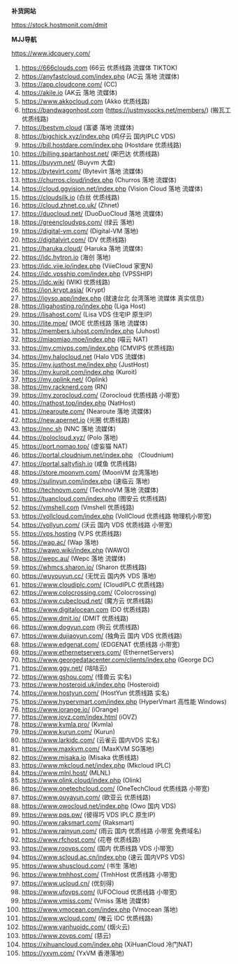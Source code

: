 **补货网站**

https://stock.hostmonit.com/dmit

**MJJ导航**

https://www.idcquery.com/

1. https://666clouds.com (66云 优质线路 流媒体 TIKTOK)
2. https://anyfastcloud.com/index.php (AC云 落地 流媒体)
3. https://app.cloudcone.com/ (CC)
4. https://akile.io (AK云 落地 流媒体)
5. https://www.akkocloud.com (Akko 优质线路)
6. https://bandwagonhost.com (https://justmysocks.net/members/) (搬瓦工 优质线路)
7. https://bestvm.cloud (富婆 落地 流媒体)
8. https://bigchick.xyz/index.php (鸡仔云 国内IPLC VDS)
9. https://bill.hostdare.com/index.php (Hostdare 优质线路)
10. https://billing.spartanhost.net/ (斯巴达 优质线路)
11. https://buyvm.net/ (Buyvm 大盘)
12. https://bytevirt.com/ (Bytevirt 落地 流媒体)
13. https://churros.cloud/index.php (Churros 落地 流媒体)
14. https://cloud.ggvision.net/index.php (Vision Cloud 落地 流媒体)
15. https://cloudsilk.io (白丝 优质线路)
16. https://cloud.zhnet.co.uk/ (Zhnet)
17. https://duocloud.net/ (DuoDuoCloud 落地 流媒体)
18. https://greencloudvps.com/ (绿云 落地)
19. https://digital-vm.com/ (Digital-VM 落地)
20. https://digitalvirt.com/ (DV 优质线路)
21. https://haruka.cloud/ (Haruka 落地 流媒体)
22. https://idc.hytron.io (海创 落地)
23. https://idc.viie.io/index.php (ViieCloud 家宽N)
24. https://idc.vpsship.com/index.php (VPSSHIP)
25. https://idc.wiki (WIKI 优质线路)
26. https://ion.krypt.asia/ (Krypt)
27. https://joyso.app/index.php (就速台北 台湾落地 流媒体 真实信息)
28. https://ligahosting.ro/index.php (Liga Host)
29. https://lisahost.com/ (Lisa VDS 住宅IP 原生IP)
30. https://lite.moe/ (MOE 优质线路 落地 流媒体)
31. https://members.juhost.com/index.php (Juhost)
32. https://miaomiao.moe/index.php (喵云 NAT)
33. https://my.cmivps.com/index.php (CMVIPS 优质线路)
34. https://my.halocloud.net (Halo VDS 流媒体)
35. https://my.justhost.me/index.php (JustHost)
36. https://my.kuroit.com/index.php (Kuroit)
37. https://my.oplink.net/ (Oplink)
38. https://my.racknerd.com (RN)
39. https://my.zorocloud.com/ (Zorocloud 优质线路 小带宽)
40. https://nathost.top/index.php (NatHost)
41. https://nearoute.com/ (Nearoute 落地 流媒体)
42. https://new.apernet.io (光圈 优质线路)
43. https://nnc.sh (NNC 落地 流媒体)
44. https://polocloud.xyz/ (Polo 落地)
45. https://port.nomao.top/ (虚妄猫 NAT)
46. https://portal.cloudnium.net/index.php （Cloudnium)
47. https://portal.saltyfish.io (咸鱼 优质线路)
48. https://store.moonvm.com/ (MoonVM 台湾落地)
49. https://sulinyun.com/index.php (速临云 落地)
50. https://technovm.com/ (TechnoVM 落地 流媒体)
51. https://tuancloud.com/index.php (图安云 优质线路)
52. https://vmshell.com (Vmshell 优质线路)
53. https://vollcloud.com/index.php (VollCloud 优质线路 物理机小带宽)
54. https://vollyun.com/ (沃云 国内 VDS 优质线路 小带宽)
55. https://vps.hosting (V.PS 优质线路)
56. https://wap.ac/ (Wap 落地)
57. https://wawo.wiki/index.php (WAWO)
58. https://wepc.au/ (Wepc 落地 流媒体)
59. https://whmcs.sharon.io/ (Sharon 优质线路)
60. https://wuyouyun.cc/ (无忧云 国内外 VDS 落地)
61. https://www.cloudiplc.com/ (CloudIPLC 优质线路)
62. https://www.colocrossing.com/ (Colocrossing)
63. https://www.cubecloud.net/ (魔方云 优质线路)
64. https://www.digitalocean.com (DO 优质线路)
65. https://www.dmit.io/ (DMIT 优质线路)
66. https://www.dogyun.com (狗云 优质线路)
67. https://www.dujiaoyun.com/ (独角云 国内 VDS 优质线路)
68. https://www.edgenat.com/ (EDGENAT 优质线路 小带宽)
69. https://www.ethernetservers.com/ (EthernetServers)
70. https://www.georgedatacenter.com/clients/index.php (George DC)
71. https://www.ggy.net/ (咕咕云)
72. https://www.gshou.com/ (怪兽云 实名)
73. https://www.hosteroid.uk/index.php (Hosteroid)
74. https://www.hostyun.com/ (HostYun 优质线路 实名)
75. https://www.hypervmart.com/index.php (HyperVmart 高性能 Windows)
76. https://www.iorange.io/ (iOrange)
77. https://www.iovz.com/index.html (iOVZ)
78. https://www.kvmla.pro/ (Kvmla)
79. https://www.kurun.com/ (Kurun)
80. https://www.larkidc.com/ (云雀云 国内VDS 实名)
81. https://www.maxkvm.com/ (MaxKVM SG落地)
82. https://www.misaka.io (Misaka 优质线路)
83. https://www.mkcloud.net/index.php (Mkcloud IPLC)
84. https://www.mlnl.host/ (MLNL)
85. https://www.olink.cloud/index.php (Olink)
86. https://www.onetechcloud.com/ (OneTechCloud 优质线路 小带宽)
87. https://www.ouyayun.com/ (欧亚云 优质线路)
88. https://www.owocloud.net/index.php (Owo 国内 VDS)
89. https://www.pqs.pw/ (彼得巧 VDS IPLC 原生IP)
90. https://www.raksmart.com/ (Raksmart)
91. https://www.rainyun.com/ (雨云 国内 优质线路 小带宽 免费域名)
92. https://www.rfchost.com/ (花卷 优质线路)
93. https://www.roovps.com/ (国内 优质线路 VDS 小带宽)
94. https://www.scloud.ac.cn/index.php (速云 国内VPS VDS)
95. https://www.shuscloud.com/ (书生 落地)
96. https://www.tmhhost.com/ (TmhHost 优质线路 小带宽)
97. https://www.ucloud.cn/ (优刻得)
98. https://www.ufovps.com/ (UFOCloud 优质线路 小带宽)
99. https://www.vmiss.com/ (Vmiss 落地 流媒体)
100. https://www.vmocean.com/index.php (Vmocean 落地)
101. https://www.wcloud.com/ (唯云 IDC 优质线路)
102. https://www.yanhuoidc.com/ (烟火云)
103. https://www.zovps.com/ (慈云)
104. https://xihuancloud.com/index.php (XiHuanCloud 冷门NAT)
105. https://yxvm.com/ (YxVM 香港落地)



